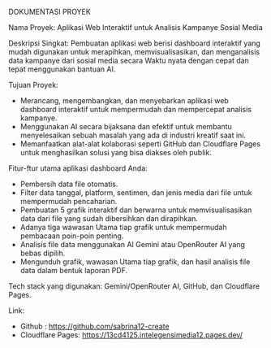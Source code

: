 DOKUMENTASI PROYEK

Nama Proyek: Aplikasi Web Interaktif untuk Analisis Kampanye Sosial Media

Deskripsi Singkat: Pembuatan aplikasi web berisi dashboard interaktif yang mudah digunakan untuk merapihkan, memvisualisasikan, dan menganalisis data kampanye dari sosial media secara Waktu nyata dengan cepat dan tepat menggunakan bantuan AI.

Tujuan Proyek: 
- Merancang, mengembangkan, dan menyebarkan aplikasi web dashboard interaktif untuk mempermudah dan mempercepat analisis kampanye. 
- Menggunakan AI secara bijaksana dan efektif untuk membantu menyelesaikan sebuah masalah yang ada di industri kreatif saat ini.
- Memanfaatkan alat-alat kolaborasi seperti GitHub dan Cloudflare Pages untuk menghasilkan solusi yang bisa diakses oleh publik.

Fitur-ftur utama aplikasi dashboard Anda: 
- Pembersih data file otomatis. 
- Filter data tanggal, platform, sentimen, dan jenis media dari file untuk mempermudah pencaharian. 
- Pembuatan 5 grafik interaktif dan berwarna untuk memvisualisasikan data dari file yang sudah dibersihkan dan dirapihkan. 
- Adanya tiga wawasan Utama tiap grafik untuk mempermudah pembacaan poin-poin penting.
- Analisis file data menggunakan AI Gemini atau OpenRouter AI yang bebas dipilih. 
- Mengunduh grafik, wawasan Utama tiap grafik, dan hasil analisis file data dalam bentuk laporan PDF. 

Tech stack yang digunakan: 
Gemini/OpenRouter AI, GitHub, dan Cloudflare Pages.

Link: 
- Github : https://github.com/sabrina12-create
- Cloudflare Pages: https://13cd4125.intelegensimedia12.pages.dev/
